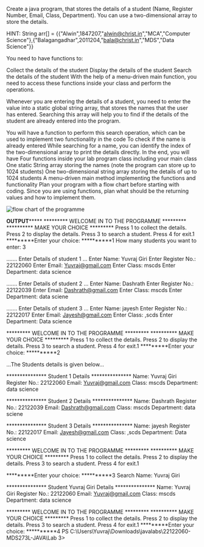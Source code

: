 Create a java program, that stores the details of a student (Name, Register Number, Email, Class, Department). You can use a two-dimensional array to store the details.

HINT: String arr[] = {{"Alwin",1847207,"alwin@christ.in","MCA","Computer Science"},{"Balagangadhar",2011204,"bala@christ.in","MDS","Data Science"}}

You need to have functions to:

Collect the details of the student
Display the details of the student
Search the details of the student
With the help of a menu-driven main function, you need to access these functions inside your class and perform the operations.

Whenever you are entering the details of a student, you need to enter the value into a static global string array, that stores the names that the user has entered. Searching this array will help you to find if the details of the student are already entered into the program.

You will have a function to perform this search operation, which can be used to implement two functionality in the code
To check if the name is already entered
While searching for a name, you can identify the index of the two-dimensional array to print the details directly.
In the end, you will have
Four functions inside your lab program class including your main class
One static String array storing the names (note the program can store up to 1024 students)
One two-dimensional string array storing the details of up to 1024 students
A menu-driven main method implementing the functions and functionality
Plan your program with a flow chart before starting with coding.
Since you are using functions, plan what should be the returning values and how to implement them.

![flow chart of the programme](https://user-images.githubusercontent.com/118046310/218381234-fc713164-304b-405f-b30a-d19862878219.jpg)


**********OUTPUT***************
 ********* WELCOME IN TO THE PROGRAMME *********
********** MAKE YOUR CHOICE            ********* 
      Press 1 to collect the details.
      Press 2 to display the details.
      Press 3 to search a student.
      Press 4 for exit.1
*********Enter your choice: **********1
How many students you want to enter: 3

....... Enter Details of student 1 ...
Enter Name: Yuvraj Giri
Enter Register No.: 22122060
Enter Email: Yuvraj@gmail.com
Enter Class: mscds
Enter Department: data science

....... Enter Details of student 2 ...
Enter Name: Dashrath
Enter Register No.: 22122039
Enter Email: Dashrath@gmail.com
Enter Class: mscds
Enter Department: data sciene

....... Enter Details of student 3 ...
Enter Name: jayesh
Enter Register No.: 22122017
Enter Email: Jayesh@gmail.com
Enter Class: ,scds
Enter Department: Data science

 ********* WELCOME IN TO THE PROGRAMME *********
********** MAKE YOUR CHOICE            *********
      Press 1 to collect the details.
      Press 2 to display the details.
      Press 3 to search a student.
      Press 4 for exit.1
*********Enter your choice: **********2


 ...The Students details is given below...

*************** Student 1 Details ***************
         Name: Yuvraj Giri
         Register No.: 22122060
         Email: Yuvraj@gmail.com
         Class: mscds
         Department: data science

*************** Student 2 Details ***************
         Name: Dashrath
         Register No.: 22122039
         Email: Dashrath@gmail.com
         Class: mscds
         Department: data sciene

*************** Student 3 Details ***************
         Name: jayesh
         Register No.: 22122017
         Email: Jayesh@gmail.com
         Class: ,scds
         Department: Data science

 ********* WELCOME IN TO THE PROGRAMME *********
********** MAKE YOUR CHOICE            *********
      Press 1 to collect the details.
      Press 2 to display the details.
      Press 3 to search a student.
      Press 4 for exit.1

*********Enter your choice: **********3
Search Name: Yuvraj Giri

*************** Student Yuvraj Giri Details ***************
         Name: Yuvraj Giri
         Register No.: 22122060
         Email: Yuvraj@gmail.com
         Class: mscds
         Department: data science

 ********* WELCOME IN TO THE PROGRAMME *********
********** MAKE YOUR CHOICE            *********
      Press 1 to collect the details.
      Press 2 to display the details.
      Press 3 to search a student.
      Press 4 for exit.1
*********Enter your choice: **********4
PS C:\Users\Yuvraj\Downloads\javalabs\22122060-MDS273L-JAVA\Lab 3>
